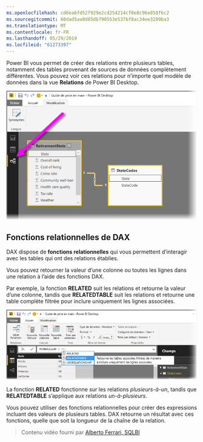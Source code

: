 ```yaml
---
ms.openlocfilehash: cd6ea6fd52f929e2cd254214cf0e8c96e858f6c2
ms.sourcegitcommit: 60dad5aa0d85db790553e537bf8ac34ee3289ba3
ms.translationtype: MT
ms.contentlocale: fr-FR
ms.lasthandoff: 05/29/2019
ms.locfileid: "61273397"
---
```

Power BI vous permet de créer des relations entre plusieurs tables, notamment des tables provenant de sources de données complètement différentes. Vous pouvez voir ces relations pour n’importe quel modèle de données dans la vue **Relations** de Power BI Desktop.

![](media/7-5-table-relationships-and-dax/dax-relationships_1.png)

## <a name="dax-relational-functions"></a>Fonctions relationnelles de DAX
DAX dispose de **fonctions relationnelles** qui vous permettent d’interagir avec les tables qui ont des relations établies.

Vous pouvez retourner la valeur d’une colonne ou toutes les lignes dans une relation à l’aide des fonctions DAX.

Par exemple, la fonction **RELATED** suit les relations et retourne la valeur d’une colonne, tandis que **RELATEDTABLE** suit les relations et retourne une table complète filtrée pour inclure uniquement les lignes associées.

![](media/7-5-table-relationships-and-dax/dax-relationships_2.png)

La fonction **RELATED** fonctionne sur les relations *plusieurs-à-un*, tandis que **RELATEDTABLE** s’applique aux relations *un-à-plusieurs*.

Vous pouvez utiliser des fonctions relationnelles pour créer des expressions incluant des valeurs de plusieurs tables. DAX retourne un résultat avec ces fonctions, quelle que soit la longueur de la chaîne de la relation.

> Contenu vidéo fourni par [Alberto Ferrari, SQLBI](http://www.sqlbi.com/learning-dax)
> 
> 

